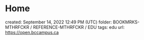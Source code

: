 # Home

created: September 14, 2022 12:49 PM (UTC)
folder: BOOKMRKS-MTHRFCKR / REFERENCE-MTHRFCKR / EDU
tags: edu
url: https://open.bccampus.ca